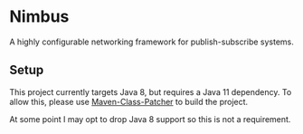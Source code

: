 # Nimbus

A highly configurable networking framework for publish-subscribe systems.

## Setup

This project currently targets Java 8, but requires a Java 11 dependency.
To allow this, please use [Maven-Class-Patcher](https://github.com/Col-E/Maven-Class-Patcher) to build the project.

At some point I may opt to drop Java 8 support so this is not a requirement.